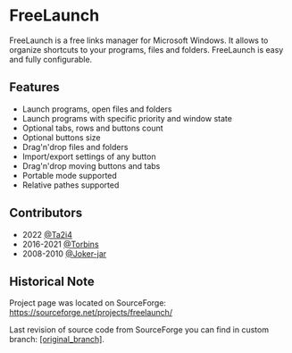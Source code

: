 # FreeLaunch

FreeLaunch is a free links manager for Microsoft Windows. It allows to organize shortcuts to your programs, files and folders. FreeLaunch is easy and fully configurable.

## Features

- Launch programs, open files and folders
- Launch programs with specific priority and window state
- Optional tabs, rows and buttons count
- Optional buttons size
- Drag'n'drop files and folders
- Import/export settings of any button
- Drag'n'drop moving buttons and tabs
- Portable mode supported
- Relative pathes supported

## Contributors

- 2022 [@Ta2i4](https://github.com/Ta2i4)
- 2016-2021 [@Torbins](https://github.com/Torbins)
- 2008-2010 [@Joker-jar](https://github.com/Joker-jar)

## Historical Note

Project page was located on SourceForge: https://sourceforge.net/projects/freelaunch/

Last revision of source code from SourceForge you can find in custom branch: [[original_branch]](../../tree/original_branch).
